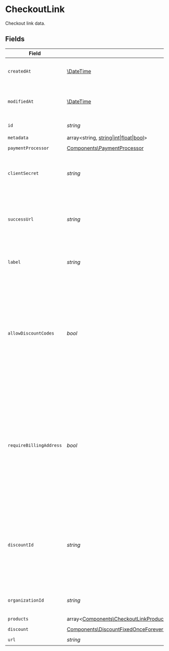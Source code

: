 # CheckoutLink

Checkout link data.


## Fields

| Field                                                                                                                                                                                                                                              | Type                                                                                                                                                                                                                                               | Required                                                                                                                                                                                                                                           | Description                                                                                                                                                                                                                                        | Example                                                                                                                                                                                                                                            |
| -------------------------------------------------------------------------------------------------------------------------------------------------------------------------------------------------------------------------------------------------- | -------------------------------------------------------------------------------------------------------------------------------------------------------------------------------------------------------------------------------------------------- | -------------------------------------------------------------------------------------------------------------------------------------------------------------------------------------------------------------------------------------------------- | -------------------------------------------------------------------------------------------------------------------------------------------------------------------------------------------------------------------------------------------------- | -------------------------------------------------------------------------------------------------------------------------------------------------------------------------------------------------------------------------------------------------- |
| `createdAt`                                                                                                                                                                                                                                        | [\DateTime](https://www.php.net/manual/en/class.datetime.php)                                                                                                                                                                                      | :heavy_check_mark:                                                                                                                                                                                                                                 | Creation timestamp of the object.                                                                                                                                                                                                                  |                                                                                                                                                                                                                                                    |
| `modifiedAt`                                                                                                                                                                                                                                       | [\DateTime](https://www.php.net/manual/en/class.datetime.php)                                                                                                                                                                                      | :heavy_check_mark:                                                                                                                                                                                                                                 | Last modification timestamp of the object.                                                                                                                                                                                                         |                                                                                                                                                                                                                                                    |
| `id`                                                                                                                                                                                                                                               | *string*                                                                                                                                                                                                                                           | :heavy_check_mark:                                                                                                                                                                                                                                 | The ID of the object.                                                                                                                                                                                                                              |                                                                                                                                                                                                                                                    |
| `metadata`                                                                                                                                                                                                                                         | array<string, [string\|int\|float\|bool](../../Models/Components/CheckoutLinkMetadata.md)>                                                                                                                                                         | :heavy_check_mark:                                                                                                                                                                                                                                 | N/A                                                                                                                                                                                                                                                |                                                                                                                                                                                                                                                    |
| `paymentProcessor`                                                                                                                                                                                                                                 | [Components\PaymentProcessor](../../Models/Components/PaymentProcessor.md)                                                                                                                                                                         | :heavy_check_mark:                                                                                                                                                                                                                                 | N/A                                                                                                                                                                                                                                                |                                                                                                                                                                                                                                                    |
| `clientSecret`                                                                                                                                                                                                                                     | *string*                                                                                                                                                                                                                                           | :heavy_check_mark:                                                                                                                                                                                                                                 | Client secret used to access the checkout link.                                                                                                                                                                                                    |                                                                                                                                                                                                                                                    |
| `successUrl`                                                                                                                                                                                                                                       | *string*                                                                                                                                                                                                                                           | :heavy_check_mark:                                                                                                                                                                                                                                 | URL where the customer will be redirected after a successful payment.                                                                                                                                                                              |                                                                                                                                                                                                                                                    |
| `label`                                                                                                                                                                                                                                            | *string*                                                                                                                                                                                                                                           | :heavy_check_mark:                                                                                                                                                                                                                                 | Optional label to distinguish links internally                                                                                                                                                                                                     |                                                                                                                                                                                                                                                    |
| `allowDiscountCodes`                                                                                                                                                                                                                               | *bool*                                                                                                                                                                                                                                             | :heavy_check_mark:                                                                                                                                                                                                                                 | Whether to allow the customer to apply discount codes. If you apply a discount through `discount_id`, it'll still be applied, but the customer won't be able to change it.                                                                         |                                                                                                                                                                                                                                                    |
| `requireBillingAddress`                                                                                                                                                                                                                            | *bool*                                                                                                                                                                                                                                             | :heavy_check_mark:                                                                                                                                                                                                                                 | Whether to require the customer to fill their full billing address, instead of just the country. Customers in the US will always be required to fill their full address, regardless of this setting.                                               |                                                                                                                                                                                                                                                    |
| `discountId`                                                                                                                                                                                                                                       | *string*                                                                                                                                                                                                                                           | :heavy_check_mark:                                                                                                                                                                                                                                 | ID of the discount to apply to the checkout. If the discount is not applicable anymore when opening the checkout link, it'll be ignored.                                                                                                           |                                                                                                                                                                                                                                                    |
| `organizationId`                                                                                                                                                                                                                                   | *string*                                                                                                                                                                                                                                           | :heavy_check_mark:                                                                                                                                                                                                                                 | The organization ID.                                                                                                                                                                                                                               | 1dbfc517-0bbf-4301-9ba8-555ca42b9737                                                                                                                                                                                                               |
| `products`                                                                                                                                                                                                                                         | array<[Components\CheckoutLinkProduct](../../Models/Components/CheckoutLinkProduct.md)>                                                                                                                                                            | :heavy_check_mark:                                                                                                                                                                                                                                 | N/A                                                                                                                                                                                                                                                |                                                                                                                                                                                                                                                    |
| `discount`                                                                                                                                                                                                                                         | [Components\DiscountFixedOnceForeverDurationBase\|Components\DiscountFixedRepeatDurationBase\|Components\DiscountPercentageOnceForeverDurationBase\|Components\DiscountPercentageRepeatDurationBase](../../Models/Components/CheckoutLinkDiscount.md) | :heavy_check_mark:                                                                                                                                                                                                                                 | N/A                                                                                                                                                                                                                                                |                                                                                                                                                                                                                                                    |
| `url`                                                                                                                                                                                                                                              | *string*                                                                                                                                                                                                                                           | :heavy_check_mark:                                                                                                                                                                                                                                 | N/A                                                                                                                                                                                                                                                |                                                                                                                                                                                                                                                    |